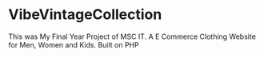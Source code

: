 # VibeVintageCollection
This was My Final Year Project of MSC IT. A E Commerce Clothing Website for Men, Women and Kids. Built on PHP
